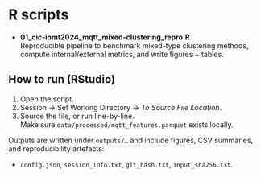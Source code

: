 # R scripts

- **01_cic-iomt2024_mqtt_mixed-clustering_repro.R**  
  Reproducible pipeline to benchmark mixed-type clustering methods, compute internal/external metrics, and write figures + tables.

## How to run (RStudio)
1. Open the script.
2. Session → Set Working Directory → *To Source File Location*.
3. Source the file, or run line-by-line.  
   Make sure `data/processed/mqtt_features.parquet` exists locally.

Outputs are written under `outputs/…` and include figures, CSV summaries, and reproducibility artefacts:
- `config.json`, `session_info.txt`, `git_hash.txt`, `input_sha256.txt`.
